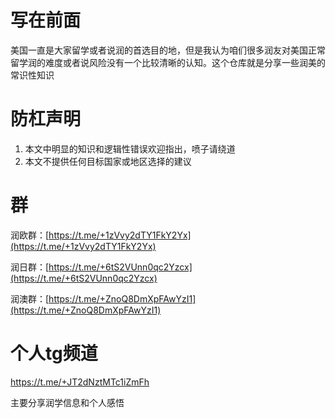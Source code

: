 # 写在前面

美国一直是大家留学或者说润的首选目的地，但是我认为咱们很多润友对美国正常留学润的难度或者说风险没有一个比较清晰的认知。这个仓库就是分享一些润美的常识性知识

# 防杠声明

1. 本文中明显的知识和逻辑性错误欢迎指出，喷子请绕道
2. 本文不提供任何目标国家或地区选择的建议

# 群

润欧群：[https://t.me/+1zVvy2dTY1FkY2Yx](https://t.me/+1zVvy2dTY1FkY2Yx)

润日群：[https://t.me/+6tS2VUnn0qc2Yzcx](https://t.me/+6tS2VUnn0qc2Yzcx)

润澳群：[https://t.me/+ZnoQ8DmXpFAwYzI1](https://t.me/+ZnoQ8DmXpFAwYzI1)

# 个人tg频道

https://t.me/+JT2dNztMTc1iZmFh

主要分享润学信息和个人感悟
